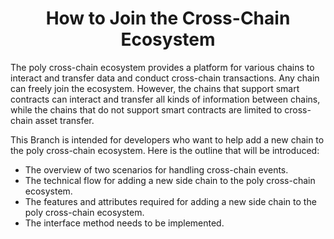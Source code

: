 <h1 align="center">How to Join the Cross-Chain Ecosystem</h1>

The poly cross-chain ecosystem provides a platform for various chains to interact and transfer data and conduct cross-chain transactions. Any chain can freely join the ecosystem. However, the chains that support smart contracts can interact and transfer all kinds of information between chains, while the chains that do not support smart contracts are limited to cross-chain asset transfer. 

This Branch is intended for developers who want to help add a new chain to the poly cross-chain ecosystem. Here is the outline that will be introduced:

- The overview of two scenarios for handling cross-chain events.
- The technical flow for adding a new side chain to the poly cross-chain ecosystem.
- The features and attributes required for adding a new side chain to the poly cross-chain ecosystem.
- The interface method needs to be implemented.





